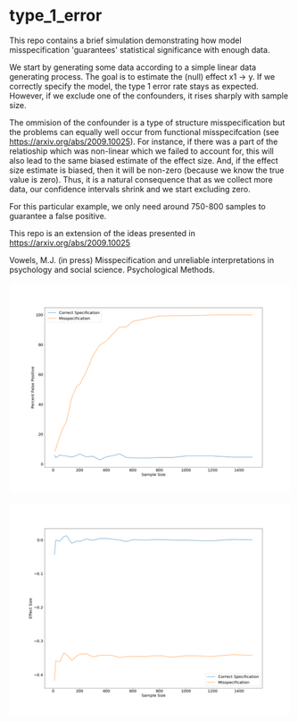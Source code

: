 # type_1_error

This repo contains a brief simulation demonstrating how model misspecification 'guarantees' statistical significance with enough data.

We start by generating some data according to a simple linear data generating process. The goal is to estimate the (null) effect x1 -> y. If we correctly specify the model, the type 1 error rate stays as expected. However, if we exclude one of the confounders, it rises sharply with sample size.

The ommision of the confounder is a type of structure misspecification but the problems can equally well occur from functional misspecifcation   (see https://arxiv.org/abs/2009.10025). For instance, if there was a part of the relatioship which was non-linear which we failed to account for, this will also lead to the same biased estimate of the effect size. And, if the effect size estimate is biased, then it will be non-zero (because we know the true value is zero). Thus, it is a natural consequence that as we collect more data, our confidence intervals shrink and we start excluding zero.

For this particular example, we only need around 750-800 samples to guarantee a false positive. 

This repo is an extension of the ideas presented in https://arxiv.org/abs/2009.10025 


Vowels, M.J. (in press) Misspecification and unreliable interpretations in psychology and social science. Psychological Methods.



![alt text](https://github.com/matthewvowels1/type_1_error/blob/main/type_1_error_rate_misspecification.png)


![alt text](https://github.com/matthewvowels1/type_1_error/blob/main/effect_size_null_effect_misspecification.png)
